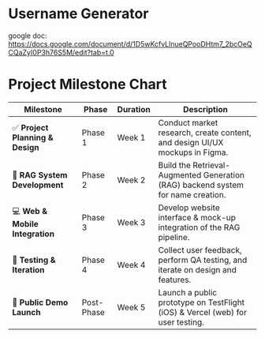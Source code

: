 # Username Generator
google doc: https://docs.google.com/document/d/1D5wKcfvLlnueQPooDHtm7_2bcOeQCQaZyI0P3h76S5M/edit?tab=t.0

# Project Milestone Chart

| **Milestone**                     | **Phase**    | **Duration** | **Description**                                                                 |
|----------------------------------|--------------|--------------|---------------------------------------------------------------------------------|
| ✅ **Project Planning & Design** | Phase 1      | Week 1       | Conduct market research, create content, and design UI/UX mockups in Figma.    |
| 🔄 **RAG System Development**    | Phase 2      | Week 2       | Build the Retrieval-Augmented Generation (RAG) backend system for name creation. |
| 💻 **Web & Mobile Integration**  | Phase 3      | Week 3       | Develop website interface & mock-up integration of the RAG pipeline.           |
| 🧪 **Testing & Iteration**       | Phase 4      | Week 4       | Collect user feedback, perform QA testing, and iterate on design and features. |
| 🚀 **Public Demo Launch**        | Post-Phase   | Week 5       | Launch a public prototype on TestFlight (iOS) & Vercel (web) for user testing. |
